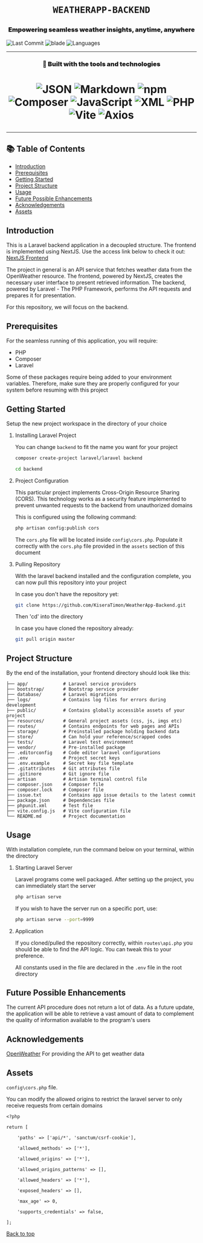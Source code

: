 <h1 align="center">

    WEATHERAPP-BACKEND

</h1>

<h3 align=center style="font-weight: 1000;">
    Empowering seamless weather insights, anytime, anywhere
</h3>

![Last Commit](https://img.shields.io/github/last-commit/kiseratimon/weatherapp-backend)
![blade](https://img.shields.io/badge/blade-57.1%25-blue)
![Languages](https://img.shields.io/github/languages/count/kiseratimon/weatherapp-backend)

---
<h3 align=center style="font-weight: 1000">
🚀 Built with the tools and technologies
</h3>

<h1 align=center>

![JSON](https://img.shields.io/badge/-JSON-black?logo=json)
![Markdown](https://img.shields.io/badge/-Markdown-000000?logo=markdown)
![npm](https://img.shields.io/badge/-npm-CB3837?logo=npm)
![Composer](https://img.shields.io/badge/-Composer-885630?logo=composer)
![JavaScript](https://img.shields.io/badge/-JavaScript-yellow?logo=javascript)
![XML](https://img.shields.io/badge/-XML-0060aa?logo=xml)
![PHP](https://img.shields.io/badge/-PHP-8892BF?logo=php)
![Vite](https://img.shields.io/badge/-Vite-646CFF?logo=vite)
![Axios](https://img.shields.io/badge/-Axios-5A29E4?logo=axios)
</h1>

---

## 📚 Table of Contents

- [Introduction](#introduction)
- [Prerequisites](#prerequisites)
- [Getting Started](#getting-started)
- [Project Structure](#project-structure)
- [Usage](#usage)
- [Future Possible Enhancements](#future-possible-enhancements)
- [Acknowledgements](#acknowledgements)
- [Assets](#assets)

## Introduction

This is a Laravel backend application in a decoupled structure. The frontend is implemented using NextJS.
Use the access link below to check it out:
[NextJS Frontend](https://github.com/KiseraTimon/WeatherApp-Frontend.git)

The project in general is an API service that fetches weather data from the OpenWeather resource.
The frontend, powered by NextJS, creates the necessary user interface to present retrieved information.
The backend, powered by Laravel - The PHP Framework, performs the API requests and prepares it for presentation.

For this repository, we will focus on the backend.

## Prerequisites

For the seamless running of this application, you will require:

- PHP
- Composer
- Laravel

Some of these packages require being added to your environment variables.
Therefore, make sure they are properly configured for your system before resuming with this project

## Getting Started

Setup the new project workspace in the directory of your choice

1. Installing Laravel Project

    You can change `backend` to fit the name you want for your project

    ```bash
    composer create-project laravel/laravel backend
    ```

    ```bash
    cd backend
    ```

2. Project Configuration

    This particular project implements Cross-Origin Resource Sharing (CORS).
    This technology works as a security feature implemented to prevent unwanted requests to the backend from unauthorized domains

    This is configured using the following command:

    ```bash
    php artisan config:publish cors
    ```

    The `cors.php` file will be located inside `config\cors.php`.
    Populate it correctly with the `cors.php` file provided in the `assets` section of this document

3. Pulling Repository

    With the laravel backend installed and the configuration complete, you can now pull this repository into your project

    In case you don't have the repository yet:

    ```bash
    git clone https://github.com/KiseraTimon/WeatherApp-Backend.git
    ```

    Then 'cd' into the directory

    In case you have cloned the repository already:

    ```bash
    git pull origin master
    ```

## Project Structure

By the end of the installation, your frontend directory should look like this:

```t
├── app/             # Laravel service providers
├── bootstrap/       # Bootstrap service provider
├── database/        # Laravel migrations
├── logs/            # Contains log files for errors during development
├── public/          # Contains globally accessible assets of your project
├── resources/       # General project assets (css, js, imgs etc)
├── routes/          # Contains endpoints for web pages and APIs
├── storage/         # Preinstalled package holding backend data
├── store/           # Can hold your reference/scrapped codes
├── tests/           # Laravel test environment
├── vendor/          # Pre-installed package
├── .editorconfig    # Code editor laravel configurations
├── .env             # Project secret keys
├── .env.example     # Secret key file template
├── .gitattributes   # Git attributes file
├── .gitinore        # Git ignore file
├── artisan          # Artisan terminal control file
├── composer.json    # Composer file
├── composer.lock    # Composer file
├── issue.txt        # Contains app issue details to the latest commit
├── package.json     # Dependencies file
├── phpunit.xml      # Test file
├── vite.config.js   # Vite configuration file
└── README.md        # Project documentation
```

## Usage

With installation complete, run the command below on your terminal, within the directory

1. Starting Laravel Server

    Laravel programs come well packaged. After setting up the project, you can immediately start the server

    ```bash
    php artisan serve
    ```

    If you wish to have the server run on a specific port, use:

    ```bash
    php artisan serve --port=9999
    ```

2. Application

    If you cloned/pulled the repository correctly, within `routes\api.php` you should be able to find the API logic.
    You can tweak this to your preference.

    All constants used in the file are declared in the `.env` file in the root directory

## Future Possible Enhancements

The current API procedure does not return a lot of data.
As a future update, the application will be able to retrieve a vast amount of data to complement the quality of information available to the program's users

## Acknowledgements

[OpenWeather](https://openweathermap.org/) For providing the API to get weather data

## Assets

`config\cors.php` file.

You can modify the allowed origins to restrict the laravel server to only receive requests from certain domains

```t
<?php

return [

    'paths' => ['api/*', 'sanctum/csrf-cookie'],

    'allowed_methods' => ['*'],

    'allowed_origins' => ['*'],

    'allowed_origins_patterns' => [],

    'allowed_headers' => ['*'],

    'exposed_headers' => [],

    'max_age' => 0,

    'supports_credentials' => false,

];
```

[Back to top](#-table-of-contents)
